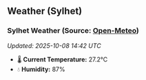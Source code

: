 ## Weather (Sylhet)

<!-- WEATHER-START -->
### Sylhet Weather (Source: [Open-Meteo](https://open-meteo.com))
_Updated: 2025-10-08 14:42 UTC_
* 🌡️ **Current Temperature:** 27.2°C
* 💧 **Humidity:** 87%
<!-- WEATHER-END -->













